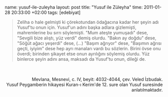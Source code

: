 name: yusuf-ile-zuleyha
layout: post
title: "Yusuf ile Züleyha"
time: 2011-01-28 20:33:00 +02:00
tags: [edebiyat]

<blockquote>Zeliha o hale gelmişti ki çörekotundan ödağacına kadar her şeyin adı Yusuf'tu onun için. Yusuf'un adını başka adlara gizlemişti, mahremlerine bu sırrı söylemişti. "Mum ateşte yumuşadı" dese, "Sevgili bize alıştı, yüz verdi" demiş olurdu. "Bakın ay doğdu" dese, "Söğüt ağacı yeşerdi" dese, (...) "Başım ağrıyor" dese, "Başımın ağrısı geçti, iyiyim" dese hep ayrı manaları vardı bu sözlerin. Birini övse onu överdi; birinden şikayet etse onun ayrılığını söylemiş olurdu. Yüz binlerce şeyin adını ansa, maksadı da Yusuf'tu onun, dileği de.</blockquote><br /><br /><div style="text-align: right;">Mevlana, Mesnevi, c. IV, beyit: 4032-4044, çev. Veled İzbudak.<br />Yusuf Peygamberin hikayesi Kuran-ı Kerim'de 12. sure olan Yusuf suresinde anlatılmaktadır.</div>
